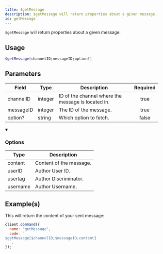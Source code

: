 ```yaml
---
title: $getMessage
description: $getMessage will return properties about a given message.
id: getMessage
---
```


`$getMessage` will return properties about a given message.

## Usage

```php
$getMessage[channelID;messageID;option?]
```

## Parameters

| Field     | Type    | Description                                        | Required |
| --------- | ------- | -------------------------------------------------- | :------: |
| channelID | integer | ID of the channel where the message is located in. |   true   |
| messageID | integer | The ID of the message.                             |   true   |
| option?   | string  | Which option to fetch.                             |  false   |

<details open>
  <summary><h3> Options </h3></summary>

| Type     | Description             |
| -------- | ----------------------- |
| content  | Content of the message. |
| userID   | Author User ID.         |
| usertag  | Author Discriminator.   |
| username | Author Username.        |

</details>

## Example(s)

This will return the content of your sent message:

```javascript
client.command({
  name: "getMessage",
  code: `
$getMessage[$channelID;$messageID;content]
  `,
});
```

